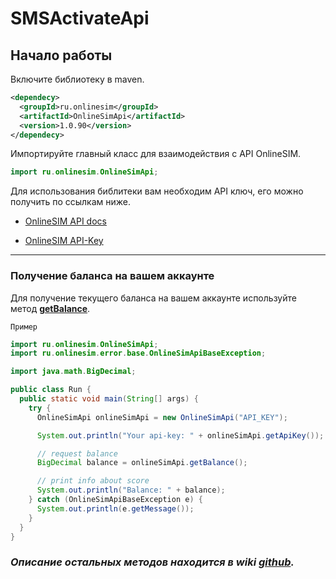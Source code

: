 # SMSActivateApi

## Начало работы 

Включите библиотеку в maven.

```xml
<dependecy>
  <groupId>ru.onlinesim</groupId>
  <artifactId>OnlineSimApi</artifactId>
  <version>1.0.90</version>
</dependecy>
```

Импортируйте главный класс для взаимодействия с API OnlineSIM.
```java
import ru.onlinesim.OnlineSimApi;
```

Для использования библитеки вам необходим API ключ, его можно получить по ссылкам ниже.

* [OnlineSIM API docs](https://onlinesim.ru/docs/api/ru)

* [OnlineSIM API-Key](https://onlinesim.ru/v2/pages/profile)

<hr/>

### Получение баланса на вашем аккаунте

Для получение текущего баланса на вашем аккаунте используйте метод [**getBalance**](https://github.com/s00d/onlinesim-java-api/wiki/GetUser#balance--docs-ru-docs-en).

`Пример`
```java
import ru.onlinesim.OnlineSimApi;
import ru.onlinesim.error.base.OnlineSimApiBaseException;

import java.math.BigDecimal;

public class Run {
  public static void main(String[] args) {
    try {
      OnlineSimApi onlineSimApi = new OnlineSimApi("API_KEY");

      System.out.println("Your api-key: " + onlineSimApi.getApiKey());

      // request balance
      BigDecimal balance = onlineSimApi.getBalance();

      // print info about score
      System.out.println("Balance: " + balance);
    } catch (OnlineSimApiBaseException e) {
      System.out.println(e.getMessage());
    }
  }
}
```

### *Описание остальных методов находится в wiki [github](https://github.com/s00d/onlinesim-java-api/wiki/).*
